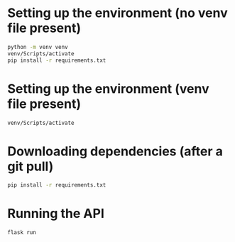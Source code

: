 # Setting up the environment (no venv file present)

```sh
python -m venv venv
venv/Scripts/activate
pip install -r requirements.txt
```

# Setting up the environment (venv file present)

```sh
venv/Scripts/activate
```

# Downloading dependencies (after a git pull)

```sh
pip install -r requirements.txt
```

# Running the API

```sh
flask run
```

